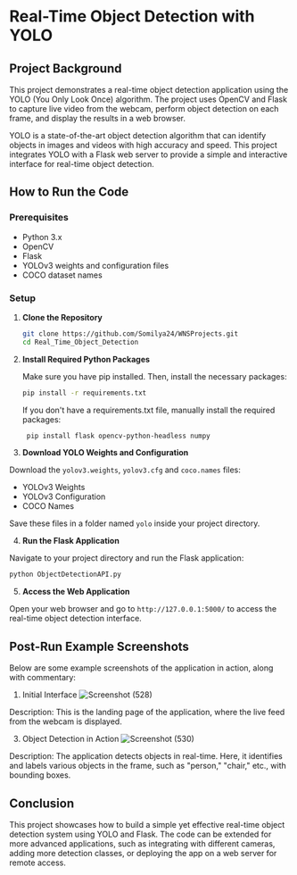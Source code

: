 # Real-Time Object Detection with YOLO

## Project Background

This project demonstrates a real-time object detection application using the YOLO (You Only Look Once) algorithm. The project uses OpenCV and Flask to capture live video from the webcam, perform object detection on each frame, and display the results in a web browser.

YOLO is a state-of-the-art object detection algorithm that can identify objects in images and videos with high accuracy and speed. This project integrates YOLO with a Flask web server to provide a simple and interactive interface for real-time object detection.

## How to Run the Code

### Prerequisites

- Python 3.x
- OpenCV
- Flask
- YOLOv3 weights and configuration files
- COCO dataset names

### Setup

1. **Clone the Repository**

   ```bash
   git clone https://github.com/Somilya24/WNSProjects.git
   cd Real_Time_Object_Detection

2. **Install Required Python Packages**

   Make sure you have pip installed. Then, install the necessary packages:
      ```bash
      pip install -r requirements.txt
      ```
   If you don't have a requirements.txt file, manually install the required packages:
   
   ```bash
    pip install flask opencv-python-headless numpy
      ```
3. **Download YOLO Weights and Configuration**

Download the `yolov3.weights`, `yolov3.cfg` and `coco.names` files:

- YOLOv3 Weights
- YOLOv3 Configuration
- COCO Names

Save these files in a folder named `yolo` inside your project directory.

4. **Run the Flask Application**

Navigate to your project directory and run the Flask application:

   ```bash
python ObjectDetectionAPI.py
```

5. **Access the Web Application**

Open your web browser and go to `http://127.0.0.1:5000/` to access the real-time object detection interface.

## Post-Run Example Screenshots
Below are some example screenshots of the application in action, along with commentary:

1. Initial Interface
![Screenshot (528)](https://github.com/user-attachments/assets/73475c69-0516-42d4-9c2f-f195bf3706b0)

Description: This is the landing page of the application, where the live feed from the webcam is displayed.

3. Object Detection in Action
![Screenshot (530)](https://github.com/user-attachments/assets/1cdb9f35-ed72-432a-a13c-d00d495fd4ed)

Description: The application detects objects in real-time. Here, it identifies and labels various objects in the frame, such as "person," "chair," etc., with bounding boxes.

## Conclusion
This project showcases how to build a simple yet effective real-time object detection system using YOLO and Flask. The code can be extended for more advanced applications, such as integrating with different cameras, adding more detection classes, or deploying the app on a web server for remote access.

